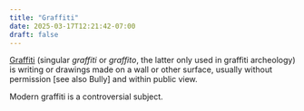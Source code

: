 ```yaml
---
title: "Graffiti"
date: 2025-03-17T12:21:42-07:00
draft: false
---
```



[Graffiti](https://en.wikipedia.org/wiki/Graffiti)
(singular _graffiti_ or _graffito_, the latter only used in
graffiti archeology) is writing or drawings made on a wall or other
surface, usually without permission [see also Bully] and within public view.

Modern graffiti is a controversial subject. 

